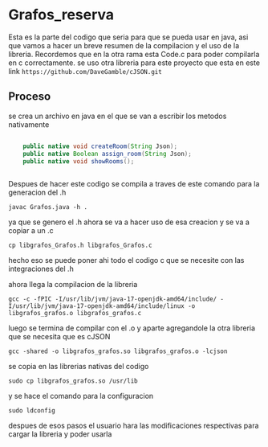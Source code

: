 # Grafos_reserva

Esta es la parte del codigo que seria para que se pueda usar en java, asi que vamos a hacer un breve resumen de la compilacion y el uso de la libreria.
Recordemos que en la otra rama esta Code.c para poder compilarla en c correctamente.
se uso otra libreria para este proyecto que esta en este link
```https://github.com/DaveGamble/cJSON.git```
## Proceso
se crea un archivo en java en el que se van a escribir los metodos nativamente

```java

    public native void createRoom(String Json);
    public native Boolean assign_room(String Json);
    public native void showRooms();
    
```

Despues de hacer este codigo se compila a traves de este comando para la generacion del .h

```
javac Grafos.java -h .
```

ya que se genero el .h ahora se va a hacer uso de esa creacion y se va a copiar a un .c

```
cp libgrafos_Grafos.h libgrafos_Grafos.c 
```
hecho eso se puede poner ahi todo el codigo c que se necesite con las integraciones del .h

ahora llega la compilacion de la libreria
```
gcc -c -fPIC -I/usr/lib/jvm/java-17-openjdk-amd64/include/ -I/usr/lib/jvm/java-17-openjdk-amd64/include/linux -o libgrafos_grafos.o libgrafos_grafos.c
```

luego se termina de compilar con el .o y aparte agregandole la otra libreria que se necesita que es cJSON
```
gcc -shared -o libgrafos_grafos.so libgrafos_grafos.o -lcjson
```

se copia en las librerias nativas del codigo 
```
sudo cp libgrafos_grafos.so /usr/lib
```
y se hace el comando para la configuracion
```
sudo ldconfig
```
despues de esos pasos el usuario hara las modificaciones respectivas para cargar la libreria y poder usarla
